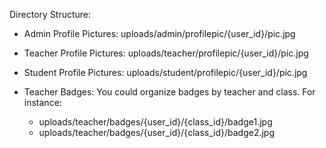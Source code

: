 Directory Structure:

- Admin Profile Pictures: uploads/admin/profilepic/{user_id}/pic.jpg
- Teacher Profile Pictures: uploads/teacher/profilepic/{user_id}/pic.jpg
- Student Profile Pictures: uploads/student/profilepic/{user_id}/pic.jpg

- Teacher Badges: You could organize badges by teacher and class. For instance:
    - uploads/teacher/badges/{user_id}/{class_id}/badge1.jpg
    - uploads/teacher/badges/{user_id}/{class_id}/badge2.jpg